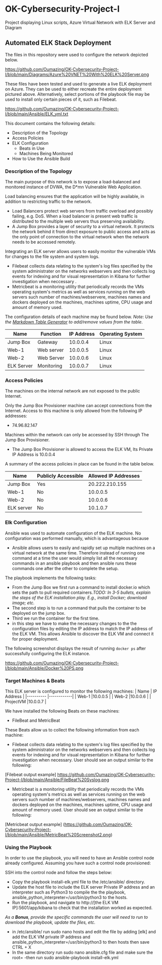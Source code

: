 # OK-Cybersecurity-Project-I
Project displaying Linux scripts, Azure Virtual Network with ELK Server and Diagram
## Automated ELK Stack Deployment

The files in this repository were used to configure the network depicted below.

https://github.com/Oumazing/OK-Cybersecurity-Project-I/blob/main/Diagrams/Azure%20VNET%20With%20ELK%20Server.png

These files have been tested and used to generate a live ELK deployment on Azure. They can be used to either recreate the entire deployment pictured above. Alternatively, select portions of the playbook file may be used to install only certain pieces of it, such as Filebeat.

https://github.com/Oumazing/OK-Cybersecurity-Project-I/blob/main/Ansible/ELK_yml.txt

This document contains the following details:
- Description of the Topology
- Access Policies
- ELK Configuration
  - Beats in Use
  - Machines Being Monitored
- How to Use the Ansible Build


### Description of the Topology

The main purpose of this network is to expose a load-balanced and monitored instance of DVWA, the D*mn Vulnerable Web Application.

Load balancing ensures that the application will be highly available, in addition to restricting traffic to the network.
 - Load Balancers protect web servers from traffic overload and possibly failing, e.g. DoS. When a load balancer is present web traffic is distributed to the multiple web servers thus preserving availability.
- A Jump Box provides a layer of security to a virtual network. It protects the network behind it from direct exposure to public access and acts as the only
  point of connection to the virtual network when the network needs to be accessed remotely.


Integrating an ELK server allows users to easily monitor the vulnerable VMs for changes to the file system and system logs.
- Filebeat collects data relating to the system's log files specified by the system administrater on the networks webservers and then collects log events 
  for indexing and for visual representation in Kibana for further investigation when neccessary .
- Metricbeat is a monitoring utility that periodically records the VMs operating system's metrics as well as services running on the web servers such number of machines/webservere, 
  machines names and dockers deployed on the machines, machines uptime, CPU usage and amount of memory used.  

The configuration details of each machine may be found below.
_Note: Use the [Markdown Table Generator](http://www.tablesgenerator.com/markdown_tables) to add/remove values from the table_.

| Name     | Function | IP Address | Operating System |
|----------|----------|------------|------------------|
| Jump Box |Gateway   | 10.0.0.4   | Linux            |
| Web-1    |Web server| 10.0.0.5   | Linux            |
| Web-2    |Web Server| 10.0.0.6   | Linux            |
|ELK Server|Monitoring| 10.0.0.7   | Linux            |


### Access Policies

The machines on the internal network are not exposed to the public Internet. 

Only the Jump Box Provisioner machine can accept connections from the Internet. Access to this machine is only allowed from the following IP addresses:
- 74.96.82.147

Machines within the network can only be accessed by SSH through The Jump Box Provisioner.
- The Jump Box Provisioner is allowed to access the ELK VM, Its Private IP Address is 10.0.0.4

A summary of the access policies in place can be found in the table below.

| Name     | Publicly Accessible | Allowed IP Addresses |
|----------|---------------------|----------------------|
| Jump Box | Yes                 |20.222.210.155	|
| Web-1    | No                  |10.0.0.5              |
| Web-2    | No                  |10.0.0.6              |
|ELK server|No			             |10.1.0.7		|

### Elk Configuration

Ansible was used to automate configuration of the ELK machine. No configuration was performed manually, which is advantageous because
- Ansible allows users to easily and rapidly set up multiple machines on a virtual network at the same time. Therefore instead of running one command at 
  a time the user would simply list all the necessary commands in an ansible playbook and then ansible runs these commands one after the other to complete the setup.

The playbook implements the following tasks:
- From the Jump Box we first run a command to install docker.io which sets the path to pull required containers._TODO: In 3-5 bullets, explain the steps of the ELK installation play. E.g., install Docker; download image; etc._
- The second step is to run a command that pulls the container to be deployed on the jump box.
- Third we run the container for the first time.
- in this step we have to make the necessary changes to the the configuration files by editing the IP address to match the IP address of the ELK VM. This allows Ansible to discover the 
  ELK VM and connect it for proper deployment. 

The following screenshot displays the result of running `docker ps` after successfully configuring the ELK instance.

https://github.com/Oumazing/OK-Cybersecurity-Project-I/blob/main/Ansible/Docker%20PS.png


### Target Machines & Beats
This ELK server is configured to monitor the following machines:
| Name         | IP Address | 
|----------    |------------|
| Web-1        |10.0.0.5    | 
| Web-2        |10.0.0.6    | 
| ProjectVM    |10.0.0.7    | 


We have installed the following Beats on these machines:

- FileBeat and MetricBeat

These Beats allow us to collect the following information from each machine:

- Filebeat collects data relating to the system's log files specified by the system administrator on the networks webservers and then collects log events 
  for indexing and for visual representation in Kibana for further investigation when necessary. User should see an output similar to the following:

[Filebeat output example] https://github.com/Oumazing/OK-Cybersecurity-Project-I/blob/main/Ansible/FileBeat%20Syslog.png

- Metricbeat is a monitoring utility that periodically records the VMs operating system's metrics as well as services running on the web servers such number of machines/webservers, 
  machines names and dockers deployed on the machines, machines uptime, CPU usage and amount of memory used. User should see an output similar to the following: 

[Metricbeat output example] (https://github.com/Oumazing/OK-Cybersecurity-Project-I/blob/main/Ansible/MetricBeat%20Screenshot2.png)

### Using the Playbook

In order to use the playbook, you will need to have an Ansible control node already configured. Assuming you have such a control node provisioned: 

SSH into the control node and follow the steps below:
- Copy the playbook install-elk.yml  file to the /etc/ansible/ directory.
- Update the host file to include the ELK server Private IP address and an interpreter such as Python3 to compile the the playbook, ansible_python_interpreter=/usr/bin/python3 to the hosts.
- Run the playbook, and navigate to http://[the ELK VM IP]:5601/app/kibana to check that the installation worked as expected.

_As a **Bonus**, provide the specific commands the user will need to run to download the playbook, update the files, etc._
- in /etc/ansible/ run sudo nano hosts and edit the file by adding [elk] and add the ELK VM private IP address and ansible_python_interpreter=/usr/bin/python3 to 
  then hosts then save CTRL + X
- In the same directory run sudo nano ansible.cfg file and make sure the root=<your system admin> 
 -then run sudo ansible-playbook install-elk.yml

